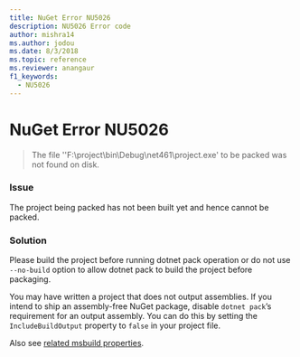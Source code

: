 ```yaml
---
title: NuGet Error NU5026
description: NU5026 Error code
author: mishra14
ms.author: jodou
ms.date: 8/3/2018
ms.topic: reference
ms.reviewer: anangaur
f1_keywords: 
  - NU5026
---
```


# NuGet Error NU5026
> The file ''F:\project\bin\Debug\net461\project.exe' to be packed was not found on disk.

### Issue

The project being packed has not been built yet and hence cannot be packed.


### Solution

Please build the project before running dotnet pack operation or do not use `--no-build` option to allow dotnet pack to build the project before packaging.

You may have written a project that does not output assemblies. If you intend to ship an assembly-free NuGet package, disable `dotnet pack`’s requirement for an output assembly. You can do this by setting the `IncludeBuildOutput` property to `false` in your project file.

Also see [related msbuild properties](../msbuild-targets.md#output-assemblies).

